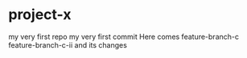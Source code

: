 # project-x
my very first repo
my very first commit
Here comes feature-branch-c
feature-branch-c-ii and its changes
